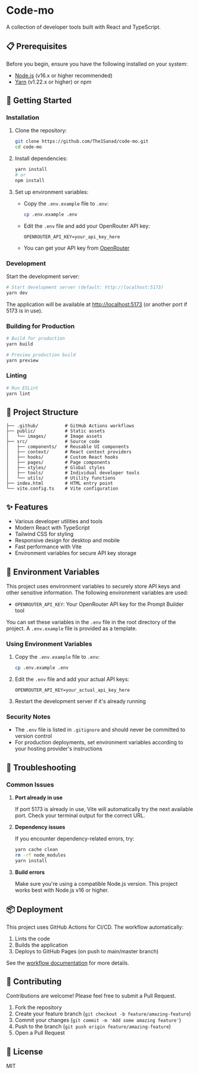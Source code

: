 # Code-mo

A collection of developer tools built with React and TypeScript.

## 📋 Prerequisites

Before you begin, ensure you have the following installed on your system:

- [Node.js](https://nodejs.org/) (v16.x or higher recommended)
- [Yarn](https://yarnpkg.com/) (v1.22.x or higher) or npm

## 🚀 Getting Started

### Installation

1. Clone the repository:
   ```bash
   git clone https://github.com/The1Sanad/code-mo.git
   cd code-mo
   ```

2. Install dependencies:
   ```bash
   yarn install
   # or
   npm install
   ```

3. Set up environment variables:
   - Copy the `.env.example` file to `.env`:
     ```bash
     cp .env.example .env
     ```
   - Edit the `.env` file and add your OpenRouter API key:
     ```
     OPENROUTER_API_KEY=your_api_key_here
     ```
   - You can get your API key from [OpenRouter](https://openrouter.ai/keys)

### Development

Start the development server:

```bash
# Start development server (default: http://localhost:5173)
yarn dev
```

The application will be available at [http://localhost:5173](http://localhost:5173) (or another port if 5173 is in use).

### Building for Production

```bash
# Build for production
yarn build

# Preview production build
yarn preview
```

### Linting

```bash
# Run ESLint
yarn lint
```

## 🧩 Project Structure

```
├── .github/          # GitHub Actions workflows
├── public/           # Static assets
│   └── images/       # Image assets
├── src/              # Source code
│   ├── components/   # Reusable UI components
│   ├── context/      # React context providers
│   ├── hooks/        # Custom React hooks
│   ├── pages/        # Page components
│   ├── styles/       # Global styles
│   ├── tools/        # Individual developer tools
│   └── utils/        # Utility functions
├── index.html        # HTML entry point
└── vite.config.ts    # Vite configuration
```

## ✨ Features

- Various developer utilities and tools
- Modern React with TypeScript
- Tailwind CSS for styling
- Responsive design for desktop and mobile
- Fast performance with Vite
- Environment variables for secure API key storage

## 🔐 Environment Variables

This project uses environment variables to securely store API keys and other sensitive information. The following environment variables are used:

- `OPENROUTER_API_KEY`: Your OpenRouter API key for the Prompt Builder tool

You can set these variables in the `.env` file in the root directory of the project. A `.env.example` file is provided as a template.

### Using Environment Variables

1. Copy the `.env.example` file to `.env`:
   ```bash
   cp .env.example .env
   ```

2. Edit the `.env` file and add your actual API keys:
   ```
   OPENROUTER_API_KEY=your_actual_api_key_here
   ```

3. Restart the development server if it's already running

### Security Notes

- The `.env` file is listed in `.gitignore` and should never be committed to version control
- For production deployments, set environment variables according to your hosting provider's instructions

## 🔧 Troubleshooting

### Common Issues

1. **Port already in use**
   
   If port 5173 is already in use, Vite will automatically try the next available port. Check your terminal output for the correct URL.

2. **Dependency issues**
   
   If you encounter dependency-related errors, try:
   ```bash
   yarn cache clean
   rm -rf node_modules
   yarn install
   ```

3. **Build errors**
   
   Make sure you're using a compatible Node.js version. This project works best with Node.js v16 or higher.

## 📦 Deployment

This project uses GitHub Actions for CI/CD. The workflow automatically:

1. Lints the code
2. Builds the application
3. Deploys to GitHub Pages (on push to main/master branch)

See the [workflow documentation](.github/workflows/README.md) for more details.

## 🤝 Contributing

Contributions are welcome! Please feel free to submit a Pull Request.

1. Fork the repository
2. Create your feature branch (`git checkout -b feature/amazing-feature`)
3. Commit your changes (`git commit -m 'Add some amazing feature'`)
4. Push to the branch (`git push origin feature/amazing-feature`)
5. Open a Pull Request

## 📄 License

MIT